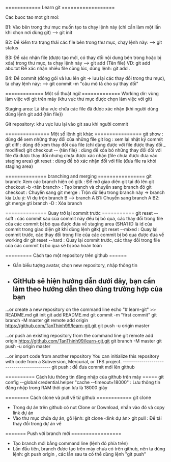  ============ Learn git ==================

Cac buoc tao mot git moi:

B1: Vào bên trong thư mục muốn tạo ta chạy lệnh này (chỉ cần làm một lần khi chọn nơi dùng git)
--> git init

B2: Để kiểm tra trạng thái các file bên trong thư mục, chạy lệnh này:
--> git status

B3: Để xác nhận file (được tạo mới, có thay đổi nội dung bên trong hoặc bị xóa) trong thư mục, ta chạy lệnh này
--> git add {Tên file}
VD: git add abc.txt
Để xác nhận nhiều file cùng lúc, dùng lệnh: git add .

B4: Để commit (đóng gói và lưu lên git -> lưu lại các thay đổi trong thư mục), ta chạy lệnh này:
--> git commit -m "câu mô tả cho sự thay đổi"

============= Một số thuật ngữ =============
Working dir: vùng làm việc với git trên máy (khu vực thư mục được chọn làm việc với git)

Staging area: Là khu vực chứa các file đã được xác nhận (khi người dùng dùng lệnh git add {tên file})

Git repository: khu vực lưu lại vào git sau khi người commit


=============== Một số lệnh git khác ================
git show   : dùng để xem những thay đổi của những file
git log    : xem lại nhật ký commit
git diff   : dùng để xem thay đổi của file (chỉ dùng được với file được thay đổi _ modified)
git checkout -- {tên file} : dùng để xóa bỏ những thay đổi đối với file đã được thay đổi nhưng chưa được xác nhận (file chưa được đưa vào staging area)
git reset  : dùng để bỏ xác nhận đối với file (đưa file ra khỏi staging area)

============== branching and merging ================
git branch: Xem các branch hiện có
gitk : Để mở giao diện git tại đó lên
git checkout -b <tên branch> : Tạo branch và chuyển sang branch đó
git checkout <branch> : Chuyển sang <branch>
git merge : Trộn dữ liệu trong branch này -> branch kia
	Lưu ý: Ví dụ trộn branch B --> branch A
		B1: Chuyển sang branch A
		B2: git merge <branch B> 
gti branch -D <branch> : Xóa branch

============== Quay trở lại commit trước ===========
git reset --soft <SHA1 ID> : các commit sau của commit này đều bị bỏ qua, các thay đổi trong file của các commit bị bỏ qua được đưa về staging area (SHA1 ID là id của commit trong giao diện git khi dùng lệnh gitk)
git reset --mixed <SHA1 ID> : Quay lại commit trước, các thay đổi trong file của các commit bị bỏ qua được đưa về working dir
git reset --hard <SHA1 ID> : Quay lại commit trước, các thay đổi trong file của các commit bị bỏ qua sẽ bị xóa hoàn toàn

========= Cách tạo một repository trên github ======
- Gần biểu tượng avatar, chọn new repository, nhập thông tin
- GitHub sẽ hiện hướng dẫn dưới đây, bạn cần làm theo hướng dẫn theo đúng trường hợp của bạn
	-----------------------------------------
…or create a new repository on the command line
echo "# learn-git" >> README.md
git init
git add README.md
git commit -m "first commit"
git branch -M master
git remote add origin https://github.com/TanThinh99/learn-git.git
git push -u origin master
                
…or push an existing repository from the command line
git remote add origin https://github.com/TanThinh99/learn-git.git
git branch -M master
git push -u origin master

…or import code from another repository
You can initialize this repository with code from a Subversion, Mercurial, or TFS project.
	------------------------------------------
git push : để đưa commit mới lên github

========== Cách lưu thông tin đăng nhập của github trên máy =====
git config --global credential.helper "cache --timeout=18000" : Lưu thông tin đăng nhập trong RAM thời gian lưu là 18000 giây

======== Cách clone và pull về từ github ============
git clone
- Trong dự án trên github có nut Clone or Download, nhấn vào đó và copy link dự án
- Vào thư mục chứa dự án, gõ lệnh: git clone <link dự án>
git pull : Để tải thay đổi trong dự án về

======= Push với branch mới =================
- Tạo branch mới bằng command line (lệnh đó phía trên)
- Lần đầu tiên, branch được tạo trên máy chưa có trên github, nên ta dùng lệnh: git push origin <branch>, các lần sau ta có thể dùng lệnh "git push"